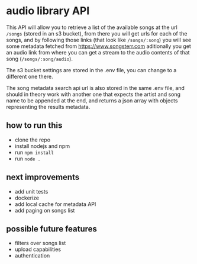 # audio library API

This API will allow you to retrieve a list of the available songs at the url `/songs` (stored in an s3 bucket), from there you will get urls for each of the songs, and by following those links (that look like `/songs/:song`) you will see some metadata fetched from https://www.songsterr.com
aditionally you get an audio link from where you can get a stream to the audio contents of that song (`/songs/:song/audio`).

The s3 bucket settings are stored in the .env file, you can change to a different one there.

The song metadata search api url is also stored in the same .env file, and should in theory work with another one that expects the artist and song name to be appended at the end, and returns a json array with objects representing the results metadata.

## how to run this
- clone the repo
- install nodejs and npm
- run `npm install`
- run `node .`

## next improvements
- add unit tests
- dockerize
- add local cache for metadata API
- add paging on songs list

## possible future features
- filters over songs list
- upload capabilities
- authentication
